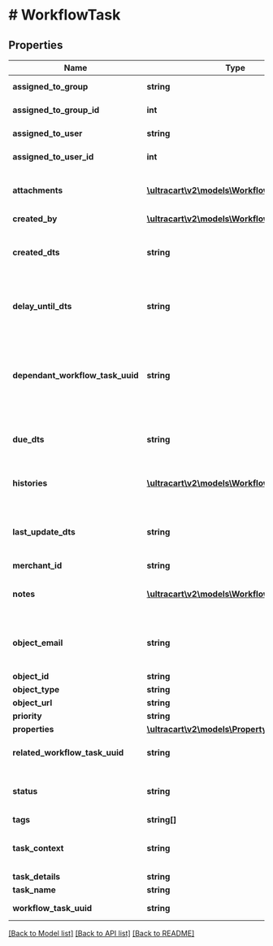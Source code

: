 # # WorkflowTask

## Properties

Name | Type | Description | Notes
------------ | ------------- | ------------- | -------------
**assigned_to_group** | **string** | Assigned to group | [optional]
**assigned_to_group_id** | **int** | Assigned to group ID | [optional]
**assigned_to_user** | **string** | Assigned to user | [optional]
**assigned_to_user_id** | **int** | Assigned to user ID | [optional]
**attachments** | [**\ultracart\v2\models\WorkflowAttachment[]**](WorkflowAttachment.md) | Attachments to the Workflow Task | [optional]
**created_by** | [**\ultracart\v2\models\WorkflowUser**](WorkflowUser.md) |  | [optional]
**created_dts** | **string** | Date/time that the workflow task was created | [optional]
**delay_until_dts** | **string** | Date/time that the workflow task should delay until | [optional]
**dependant_workflow_task_uuid** | **string** | Dependant Workflow Task UUID (must be completed before this task can be completed) | [optional]
**due_dts** | **string** | Date/time that the workflow task is due | [optional]
**histories** | [**\ultracart\v2\models\WorkflowTaskHistory[]**](WorkflowTaskHistory.md) | Array of history records for the task | [optional]
**last_update_dts** | **string** | Date/time that the workflow task was last updated | [optional]
**merchant_id** | **string** | Merchant ID | [optional]
**notes** | [**\ultracart\v2\models\WorkflowNote[]**](WorkflowNote.md) | Notes on the Workflow Task | [optional]
**object_email** | **string** | Object is associated with customer email | [optional]
**object_id** | **string** | Object ID | [optional]
**object_type** | **string** | Object Type | [optional]
**object_url** | **string** | Object URL | [optional]
**priority** | **string** | Priority | [optional]
**properties** | [**\ultracart\v2\models\Property[]**](Property.md) | Properties | [optional]
**related_workflow_task_uuid** | **string** | Related Workflow Task UUID | [optional]
**status** | **string** | Status of the workflow task | [optional]
**tags** | **string[]** | Tags | [optional]
**task_context** | **string** | User friendly string of the task context | [optional]
**task_details** | **string** | Task Details | [optional]
**task_name** | **string** | Task Name | [optional]
**workflow_task_uuid** | **string** | Workflow Task UUID | [optional]

[[Back to Model list]](../../README.md#models) [[Back to API list]](../../README.md#endpoints) [[Back to README]](../../README.md)
